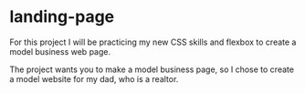 # landing-page

For this project I will be practicing my new CSS skills and flexbox to create a model business web page. 

The project wants you to make a model business page, so I chose to create a model website for my dad, 
who is a realtor. 